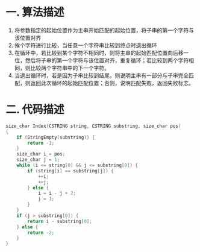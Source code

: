 # 一. 算法描述

1. 将参数指定的起始位置作为主串开始匹配的起始位置，将子串的第一个字符与该位置对齐
2. 挨个字符进行比较，当任意一个字符串比较到终点时退出循环
3. 在循环中，若比较到某个字符不相同时，则将主串的起始匹配位置向后移一位，然后将子串的第一个字符与该位置对齐，重复循环；若比较到两个字符相同，则比较两个字符串中的下一个字符。
4. 当退出循环时，若是因为子串比较到结尾，则说明主串有一部分与子串完全匹配，则返回此次循环的起始匹配位置；否则，说明匹配失败，返回失败标志。



# 二. 代码描述

```c
size_char Index(CSTRING string, CSTRING substring, size_char pos)
{
    if (StringEmpty(substring)) {
        return -1;
    }
    size_char i = pos;
    size_char j = 1;
    while (i <= string[0] && j <= substring[0]) {
        if (string[i] == substring[j]) {
            ++i;
            ++j;
        } else {
            i = i - j + 2;
            j = 1;
        }
    }
    if (j > substring[0]) {
        return i - substring[0];
    } else {
        return -2;
    }
}
```

